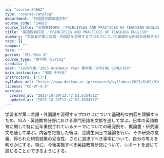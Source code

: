 ```yaml
---
id: "course:24662"
type: "course-catalog"
department: "外国語学部英語学科"
course_code: "24662"
course_title: "英語教育研究 ／PRINCIPLES AND PRACTICES OF TEACHING ENGLISH"
title: "英語教育研究 ／PRINCIPLES AND PRACTICES OF TEACHING ENGLISH"
summary: "学習者が第二言語・外国語を習得するプロセスについて基礎的な内容を理解するため、SLA・英語教育分野における専門用語を文献を通して学ぶ。日本の英語教育に関して特に近年重視されているテーマについての研究例を、概論書・研究論文を通して学ぶ。内容を…"
tags: []
campus: ""
term: ""
period: "月3／Mon 3"
course_type: "春学期／Spring"
credits: 2
year: "2025年度／2025 Academic Year 春学期／SPRING SEMESTER"
main_instructor: "浅岡 千利世"
instructors: ["[]"]
syllabus_url: "https://www.dokkyo.ac.jp/research/syllabus/2025/0102/0102_24662_ja_JP.html"
license: "CC-BY-4.0"
version:
  created_at: "2025-10-29T12:47:51.635451Z"
  updated_at: "2025-10-29T12:47:51.635451Z"
---
```

学習者が第二言語・外国語を習得するプロセスについて基礎的な内容を理解するため、SLA・英語教育分野における専門用語を文献を通して学ぶ。日本の英語教育に関して特に近年重視されているテーマについての研究例を、概論書・研究論文を通して学ぶ。内容を把握した後は、受講生同士で議論を行い、その研究の意義、得られた研究結果の妥当性、さらに追求すべき事項について、自分の考えを明らかにする。特に、今後実施すべき英語教育研究について、レポートを通じて論じることができるようにする。
